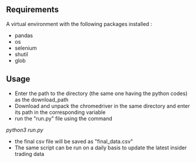 ## Requirements ##
A virtual environment with the following packages installed : 

* pandas
* os
* selenium
* shutil
* glob

## Usage ##

* Enter the path to the directory (the same one having the python codes) as the download_path
* Download and unpack the chromedriver in the same directory and enter its path in the corresponding variable
* run the "run.py" file using the command 

_python3 run.py_ 

* the final csv file will be saved as "final_data.csv" 
* The same script can be run on a daily basis to update the latest insider trading data

